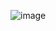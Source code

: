 ![image](https://cdn.discordapp.com/attachments/1019921859564802119/1288562334674976800/Untitled1243_20240925190634.png?ex=66f5a2b0&is=66f45130&hm=5525c433811c3b761b207b8e6ab8afe172f83d33324597729a86df0cfb323d0b&)

<!---
bythorneparanormalsociety/bythorneparanormalsociety is a ✨ special ✨ repository because its `README.md` (this file) appears on your GitHub profile.
You can click the Preview link to take a look at your changes.
--->
